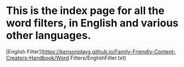 # This is the index page for all the word filters, in English and various other languages.

[English Filter](https://kensonplays.github.io/Family-Friendly-Content-Creators-Handbook/Word Filters/EnglishFilter.txt)
